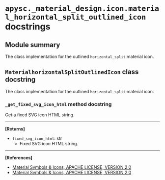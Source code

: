 # `apysc._material_design.icon.material_horizontal_split_outlined_icon` docstrings

## Module summary

The class implementation for the outlined `horizontal_split` material icon.

## `MaterialhorizontalSplitOutlinedIcon` class docstring

The class implementation for the outlined `horizontal_split` material icon.

### `_get_fixed_svg_icon_html` method docstring

Get a fixed SVG icon HTML string.<hr>

**[Returns]**

- `fixed_svg_icon_html`: str
  - Fixed SVG icon HTML string.

<hr>

**[References]**

- [Material Symbols & Icons, APACHE LICENSE, VERSION 2.0](https://fonts.google.com/icons?icon.size=24&icon.color=%23e8eaed)
- [Material Symbols & Icons, APACHE LICENSE, VERSION 2.0](https://www.apache.org/licenses/LICENSE-2.0.html)